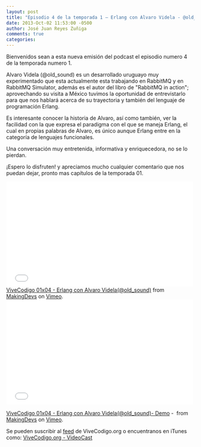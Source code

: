 ```yaml
---
layout: post
title: "Episodio 4 de la temporada 1 – Erlang con Alvaro Videla - @old_sound"
date: 2013-Oct-02 11:53:00 -0500
author: José Juan Reyes Zuñiga
comments: true
categories: 
---
```


Bienvenidos sean a esta nueva emisión del podcast el episodio numero 4 de la temporada numero 1.

Alvaro Videla (@old_sound) es un desarrollado uruguayo muy experimentado que esta actualmente esta trabajando en RabbitMQ y en RabbitMQ Simulator, además es el autor del libro de "RabbitMQ in action"; aprovechando su visita a México tuvimos la oportunidad de entrevistarlo para que nos hablará acerca de su trayectoria y también del lenguaje de programación Erlang.

Es interesante conocer la historia de Alvaro, así como también, ver la facilidad con la que expresa el paradigma con el que se maneja Erlang, el cual en propias palabras de Alvaro, es único aunque Erlang entre en la categoría de lenguajes funcionales.

Una conversación muy entretenida, informativa y enriquecedora, no se lo pierdan.

¡Espero lo disfruten! y apreciamos mucho cualquier comentario que nos puedan dejar, pronto mas capítulos de la temporada 01.

<iframe src="//player.vimeo.com/video/75962951" height="281" width="500" allowfullscreen="" frameborder="0"></iframe>
<!-- more -->
<a href="http://vimeo.com/75962951">ViveCodigo 01x04 - Erlang con Alvaro Videla(@old_sound)</a> from <a href="http://vimeo.com/makingdevs">MakingDevs</a> on <a href="https://vimeo.com">Vimeo</a>.

<iframe src="//player.vimeo.com/video/75972109" height="281" width="500" allowfullscreen="" frameborder="0"></iframe>

<a href="http://vimeo.com/75962951">ViveCodigo 01x04 - Erlang con Alvaro Videla(@old_sound)- Demo</a> -  from <a href="http://vimeo.com/makingdevs">MakingDevs</a> on <a href="https://vimeo.com">Vimeo</a>.

Se pueden suscribir al <a href="http://vivecodigo.org/feed.xml">feed</a> de ViveCodigo.org o encuentranos en iTunes como: <a href="https://itunes.apple.com/ca/podcast/vivecodigo.org-videocast/id685052596">ViveCodigo.org - VideoCast</a>